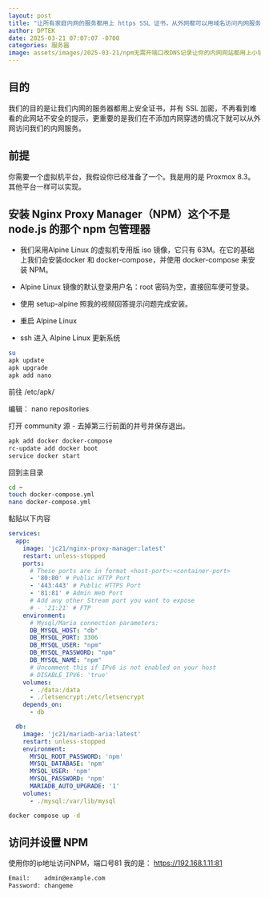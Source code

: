 ```yaml
---
layout: post
title: "让所有家庭内网的服务都用上 https SSL 证书，从外网都可以用域名访问内网服务，无需在路由器上开放端口，也不需要添加 DNS 记录！！！"
author: DPTEK
date: 2025-03-21 07:07:07 -0700
categories: 服务器
image: assets/images/2025-03-21/npm无需开端口改DNS记录让你的内网网站都用上小锁头https.png
---
```


## 目的
我们的目的是让我们内网的服务器都用上安全证书，并有 SSL 加密，不再看到难看的此网站不安全的提示，更重要的是我们在不添加内网穿透的情况下就可以从外网访问我们的内网服务。

## 前提
你需要一个虚拟机平台，我假设你已经准备了一个。我是用的是 Proxmox 8.3。其他平台一样可以实现。

## 安装 Nginx Proxy Manager（NPM）这个不是node.js 的那个 npm 包管理器

* 我们采用Alpine Linux 的虚拟机专用版 iso 镜像，它只有 63M。在它的基础上我们会安装docker 和 docker-compose，并使用 docker-compose 来安装 NPM。

* Alpine Linux 镜像的默认登录用户名：root 密码为空，直接回车便可登录。

* 使用 setup-alpine 照我的视频回答提示问题完成安装。

* 重启 Alpine Linux

* ssh 进入 Alpine Linux 更新系统

```bash
su
apk update 
apk upgrade
apk add nano
```
前往 /etc/apk/

编辑： nano repositories

打开 community 源 - 去掉第三行前面的井号并保存退出。

```bash
apk add docker docker-compose
rc-update add docker boot
service docker start
```
回到主目录

```bash
cd ~
touch docker-compose.yml
nano docker-compose.yml
```
黏贴以下内容

```yml
services:
  app:
    image: 'jc21/nginx-proxy-manager:latest'
    restart: unless-stopped
    ports:
      # These ports are in format <host-port>:<container-port>
      - '80:80' # Public HTTP Port
      - '443:443' # Public HTTPS Port
      - '81:81' # Admin Web Port
      # Add any other Stream port you want to expose
      # - '21:21' # FTP
    environment:
      # Mysql/Maria connection parameters:
      DB_MYSQL_HOST: "db"
      DB_MYSQL_PORT: 3306
      DB_MYSQL_USER: "npm"
      DB_MYSQL_PASSWORD: "npm"
      DB_MYSQL_NAME: "npm"
      # Uncomment this if IPv6 is not enabled on your host
      # DISABLE_IPV6: 'true'
    volumes:
      - ./data:/data
      - ./letsencrypt:/etc/letsencrypt
    depends_on:
      - db

  db:
    image: 'jc21/mariadb-aria:latest'
    restart: unless-stopped
    environment:
      MYSQL_ROOT_PASSWORD: 'npm'
      MYSQL_DATABASE: 'npm'
      MYSQL_USER: 'npm'
      MYSQL_PASSWORD: 'npm'
      MARIADB_AUTO_UPGRADE: '1'
    volumes:
      - ./mysql:/var/lib/mysql
```

```bash
docker compose up -d
```
## 访问并设置 NPM
使用你的ip地址访问NPM，端口号81
我的是：
https://192.168.1.11:81

```bash
Email:    admin@example.com
Password: changeme
```
